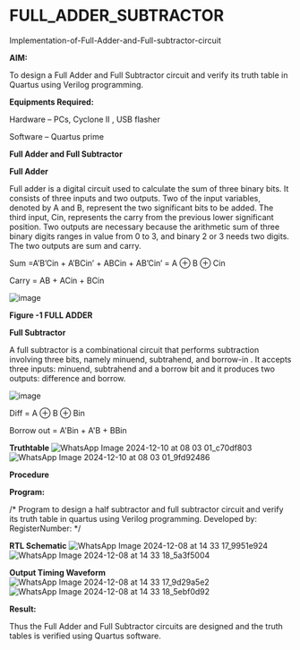 # FULL_ADDER_SUBTRACTOR

Implementation-of-Full-Adder-and-Full-subtractor-circuit

**AIM:**

To design a Full Adder and Full Subtractor circuit and verify its truth table in Quartus using Verilog programming.

**Equipments Required:**

Hardware – PCs, Cyclone II , USB flasher

Software – Quartus prime

**Full Adder and Full Subtractor**

**Full Adder**

Full adder is a digital circuit used to calculate the sum of three binary bits. It consists of three inputs and two outputs. Two of the input variables, denoted by A and B, represent the two significant bits to be added. The third input, Cin, represents the carry from the previous lower significant position. Two outputs are necessary because the arithmetic sum of three binary digits ranges in value from 0 to 3, and binary 2 or 3 needs two digits. The two outputs are sum and carry.

Sum =A’B’Cin + A’BCin’ + ABCin + AB’Cin’ = A ⊕ B ⊕ Cin 

Carry = AB + ACin + BCin

![image](https://github.com/naavaneetha/FULL_ADDER_SUBTRACTOR/assets/154305477/0f30ba51-5ffb-4198-845f-18e054f675e7)

**Figure -1 FULL ADDER**

**Full Subtractor**

A full subtractor is a combinational circuit that performs subtraction involving three bits, namely minuend, subtrahend, and borrow-in . It accepts three inputs: minuend, subtrahend and a borrow bit and it produces two outputs: difference and borrow.

![image](https://github.com/naavaneetha/FULL_ADDER_SUBTRACTOR/assets/154305477/02b24f51-ab51-4304-9ad6-7b81ffc1ead5)

Diff = A ⊕ B ⊕ Bin 

Borrow out = A'Bin + A'B + BBin

**Truthtable**
![WhatsApp Image 2024-12-10 at 08 03 01_c70df803](https://github.com/user-attachments/assets/509426a3-c2f0-487c-86e0-21e0be0fdd03)
![WhatsApp Image 2024-12-10 at 08 03 01_9fd92486](https://github.com/user-attachments/assets/8e469a07-1e69-41ec-8fb2-9a431b57e978)

**Procedure**


**Program:**

/* Program to design a half subtractor and full subtractor circuit and verify its truth table in quartus using Verilog programming. Developed by: RegisterNumber:
*/

**RTL Schematic**
![WhatsApp Image 2024-12-08 at 14 33 17_9951e924](https://github.com/user-attachments/assets/07d8cafe-cb55-4a22-ae42-b08dc73498c2)
![WhatsApp Image 2024-12-08 at 14 33 18_5a3f5004](https://github.com/user-attachments/assets/d7858aa3-04ac-4c44-a4a1-fae2fe30c807)

**Output Timing Waveform**
![WhatsApp Image 2024-12-08 at 14 33 17_9d29a5e2](https://github.com/user-attachments/assets/4e6957ad-6947-4f12-bd94-0be56075d03e)
![WhatsApp Image 2024-12-08 at 14 33 18_5ebf0d92](https://github.com/user-attachments/assets/3c2e8907-6648-4474-8e01-406825220fd2)

**Result:**

Thus the Full Adder and Full Subtractor circuits are designed and the truth tables is verified using Quartus software.



